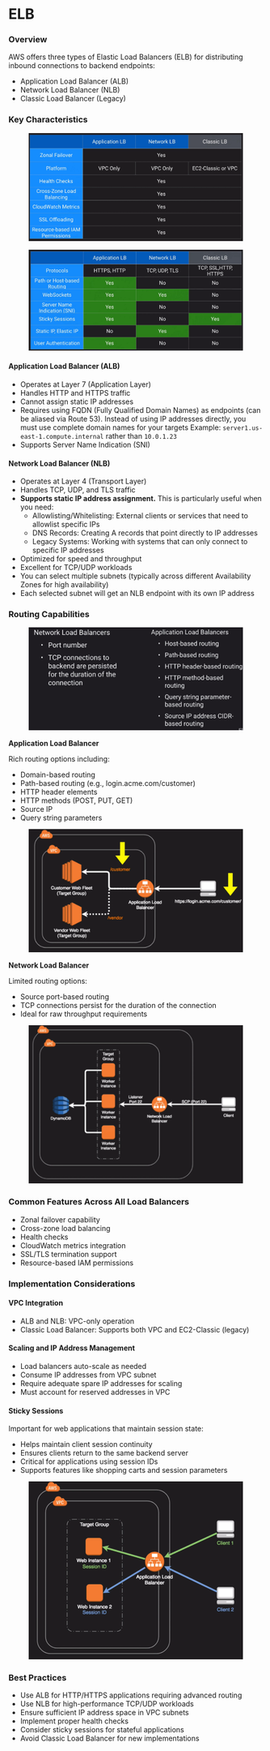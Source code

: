 # ELB

### Overview

AWS offers three types of Elastic Load Balancers (ELB) for distributing inbound connections to backend endpoints:

* Application Load Balancer (ALB)
* Network Load Balancer (NLB)
* Classic Load Balancer (Legacy)

### Key Characteristics

<figure><img src="../../../.gitbook/assets/image (6) (1) (1) (1) (1) (1) (1).png" alt=""><figcaption></figcaption></figure>

<figure><img src="../../../.gitbook/assets/image (7) (1) (1) (1) (1) (1) (1).png" alt=""><figcaption></figcaption></figure>

#### Application Load Balancer (ALB)

* Operates at Layer 7 (Application Layer)
* Handles HTTP and HTTPS traffic
* Cannot assign static IP addresses
* Requires using FQDN (Fully Qualified Domain Names) as endpoints (can be aliased via Route 53). Instead of using IP addresses directly, you must use complete domain names for your targets Example: `server1.us-east-1.compute.internal` rather than `10.0.1.23` &#x20;
* Supports Server Name Indication (SNI)

#### Network Load Balancer (NLB)

* Operates at Layer 4 (Transport Layer)
* Handles TCP, UDP, and TLS traffic
* **Supports static IP address assignment.** This is particularly useful when you need:&#x20;
  * Allowlisting/Whitelisting: External clients or services that need to allowlist specific IPs
  * DNS Records: Creating A records that point directly to IP addresses
  * Legacy Systems: Working with systems that can only connect to specific IP addresses
* Optimized for speed and throughput
* Excellent for TCP/UDP workloads
* You can select multiple subnets (typically across different Availability Zones for high availability)
* Each selected subnet will get an NLB endpoint with its own IP address

### Routing Capabilities

<figure><img src="../../../.gitbook/assets/image (8) (1) (1) (1) (1) (1).png" alt=""><figcaption></figcaption></figure>

**Application Load Balancer**

Rich routing options including:

* Domain-based routing
* Path-based routing (e.g., login.acme.com/customer)
* HTTP header elements
* HTTP methods (POST, PUT, GET)
* Source IP
* Query string parameters

<figure><img src="../../../.gitbook/assets/image (11) (1) (1) (1) (1) (1).png" alt=""><figcaption></figcaption></figure>

**Network Load Balancer**

Limited routing options:

* Source port-based routing
* TCP connections persist for the duration of the connection
* Ideal for raw throughput requirements

<figure><img src="../../../.gitbook/assets/image (9) (1) (1) (1) (1) (1).png" alt=""><figcaption></figcaption></figure>

### Common Features Across All Load Balancers

* Zonal failover capability
* Cross-zone load balancing
* Health checks
* CloudWatch metrics integration
* SSL/TLS termination support
* Resource-based IAM permissions

### Implementation Considerations

#### VPC Integration

* ALB and NLB: VPC-only operation
* Classic Load Balancer: Supports both VPC and EC2-Classic (legacy)

#### Scaling and IP Address Management

* Load balancers auto-scale as needed
* Consume IP addresses from VPC subnet
* Require adequate spare IP addresses for scaling
* Must account for reserved addresses in VPC

#### Sticky Sessions

Important for web applications that maintain session state:

* Helps maintain client session continuity
* Ensures clients return to the same backend server
* Critical for applications using session IDs
* Supports features like shopping carts and session parameters



<figure><img src="../../../.gitbook/assets/image (10) (1) (1) (1) (1) (1).png" alt=""><figcaption></figcaption></figure>

### Best Practices

* Use ALB for HTTP/HTTPS applications requiring advanced routing
* Use NLB for high-performance TCP/UDP workloads
* Ensure sufficient IP address space in VPC subnets
* Implement proper health checks
* Consider sticky sessions for stateful applications
* Avoid Classic Load Balancer for new implementations
